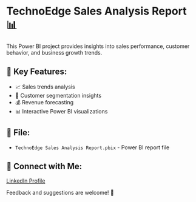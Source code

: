 # TechnoEdge Sales Analysis Report 📊

This Power BI project provides insights into sales performance, customer behavior, and business growth trends.

## 🚀 Key Features:
- 📈 Sales trends analysis
- 👥 Customer segmentation insights
- 💰 Revenue forecasting
- 📊 Interactive Power BI visualizations

## 📂 File:
- `TechnoEdge Sales Analysis Report.pbix` - Power BI report file

## 🔗 Connect with Me:
[LinkedIn Profile]([your-linkedin-url](https://www.linkedin.com/in/ravindar-megavath-38300825a/))

Feedback and suggestions are welcome! 🚀
